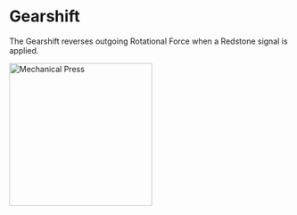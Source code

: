 # Gearshift

The Gearshift reverses outgoing Rotational Force when a Redstone signal is applied.

<img src="../assets/items/gearshift.png" alt="Mechanical Press" width="256"/>

